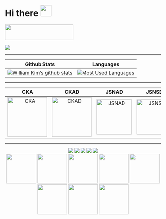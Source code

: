 # Hi there <img src="https://d.pr/i/1uBz4U+" width="36px">

<!--
**azamara/azamara** is a ✨ _special_ ✨ repository because its `README.md` (this file) appears on your GitHub profile.

Here are some ideas to get you started:

- 🔭 I’m currently working on ...
- 🌱 I’m currently learning ...
- 👯 I’m looking to collaborate on ...
- 🤔 I’m looking for help with ...
- 💬 Ask me about ...
- 📫 How to reach me: ...
- 😄 Pronouns: ...
- ⚡ Fun fact: ...
-->

<div>
  <a href="https://codetrace.com/users/azamara" target="_blank"><img src="https://codetrace.com/widget/azamara" width="220" height="50" /></a>
</div>

<br/>

<div>
  <img src="https://github-profile-trophy.vercel.app/?username=azamara&theme=dracula&no-frame=true&margin-w=30" />
</div>

---

Github Stats | Languages
:--: | :--:
[![William Kim's github stats](https://github-readme-stats.vercel.app/api?username=azamara&count_private=true&include_all_commits=true&show_icons=true&title_color=fff&icon_color=FF79C6&text_color=9f9f9f&bg_color=151515)](https://github.com/azamara) | [![Most Used Languages](https://github-readme-stats.vercel.app/api/top-langs/?username=azamara&langs_count=24&layout=compact&show_icons=true&title_color=fff&icon_color=FF79C6&text_color=9f9f9f&bg_color=151515)](https://github.com/azamara)

---

CKA | CKAD | JSNAD | JSNSD | ...
:--: | :--: | :--: | :--: | :--:
<img src="https://d.pr/i/biywP9+" width="128px" alt="CKA"> | <img src="https://d.pr/i/gYyHGE+" width="128px" alt="CKAD"> | <img src="https://images.credly.com/images/8ee45313-716a-4142-a9da-30adaaea0c12/Training_Badges_Master_Node-AppDev.png" width="114px" alt="JSNAD"> | <img src="https://images.credly.com/images/3c44b901-a2bd-41e7-8a10-24cba9ddd85d/Training_Badges_Master_Node-ServDev.png" width="114px" alt="JSNSD"> | <div style="font-size: 36px;">🤔</div>

---


<div align="center">
  <img src="https://codetrace.com/static/images/badges/front-end.svg" />
  <img src="https://codetrace.com/static/images/badges/mobile-dev.svg" />
  <img src="https://codetrace.com/static/images/badges/back-end.svg" />
  <img src="https://codetrace.com/static/images/badges/unit-testing.svg" />
  <img src="https://codetrace.com/static/images/badges/test-automation.svg" />
</div>

<div align="center">
  <img width="96" src="https://codetrace.com/static/images/languages/typescript.svg" />
  <img width="96" src="https://codetrace.com/static/images/languages/javascript.svg" />
  <img width="96" src="https://codetrace.com/static/images/languages/kotlin.svg" />
  <img width="96" src="https://codetrace.com/static/images/languages/swift.svg" />
  <img width="96" src="https://codetrace.com/static/images/languages/go.svg" />
  <img width="96" src="https://codetrace.com/static/images/languages/python.svg" />
  <img width="96" src="https://codetrace.com/static/images/languages/java.svg" />
  <img width="96" src="https://codetrace.com/static/images/languages/shell.svg" />
</div>
